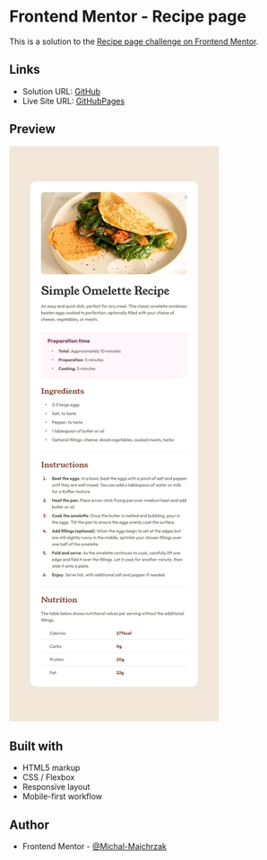 # Frontend Mentor - Recipe page

This is a solution to the [Recipe page challenge on Frontend Mentor](https://www.frontendmentor.io/challenges/recipe-page-KiTsR8QQKm).

## Links

- Solution URL: [GitHub](https://github.com/Michal-Majchrzak/fm-recipe-page)
- Live Site URL: [GitHubPages](https://michal-majchrzak.github.io/fm-recipe-page/)

## Preview

![screenshot](screenshots/screenshot.webp)

## Built with

- HTML5 markup
- CSS / Flexbox
- Responsive layout
- Mobile-first workflow

## Author

- Frontend Mentor - [@Michal-Majchrzak](https://www.frontendmentor.io/profile/Michal-Majchrzak)